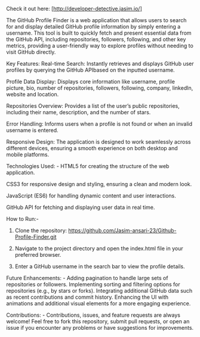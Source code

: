 Check it out here: [http://developer-detective.jasim.io/]

The GitHub Profile Finder is a web application that allows users to search for and display detailed GitHub profile information by simply entering a username. This tool is built to quickly fetch and present essential data from the GitHub API, including repositories, followers, following, and other key metrics, providing a user-friendly way to explore profiles without needing to visit GitHub directly.

Key Features:
Real-time Search: Instantly retrieves and displays GitHub user profiles by querying the GitHub APIbased on the inputted username.

Profile Data Display: Displays core information like username, profile picture, bio, number of repositories, followers, following, company, linkedIn, website and location.

Repositories Overview: Provides a list of the user’s public repositories, including their name, description, and the number of stars.

Error Handling: Informs users when a profile is not found or when an invalid username is entered.

Responsive Design: The application is designed to work seamlessly across different devices, ensuring a smooth experience on both desktop and mobile platforms.

Technologies Used: -
HTML5 for creating the structure of the web application.

CSS3 for responsive design and styling, ensuring a clean and modern look.

JavaScript (ES6) for handling dynamic content and user interactions.

GitHub API for fetching and displaying user data in real time.

How to Run:-
1. Clone the repository:
   https://github.com/Jasim-ansari-23/Github-Profile-Finder.git

2. Navigate to the project directory and open the index.html file in your preferred browser.
3. Enter a GitHub username in the search bar to view the profile details.

Future Enhancements: -
Adding pagination to handle large sets of repositories or followers.
Implementing sorting and filtering options for repositories (e.g., by stars or forks).
Integrating additional GitHub data such as recent contributions and commit history.
Enhancing the UI with animations and additional visual elements for a more engaging experience.

Contributions: -
Contributions, issues, and feature requests are always welcome! Feel free to fork this repository, submit pull requests, or open an issue if you encounter any problems or have suggestions for improvements.
